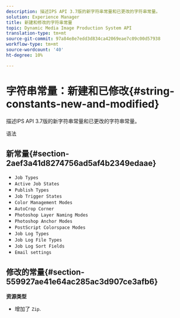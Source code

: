 ```yaml
---
description: 描述IPS API 3.7版的新字符串常量和已更改的字符串常量。
solution: Experience Manager
title: 新建和修改的字符串常量
topic: Dynamic Media Image Production System API
translation-type: tm+mt
source-git-commit: 97a84e8e7edd3d834ca42069eae7c09c00d57938
workflow-type: tm+mt
source-wordcount: '40'
ht-degree: 10%

---
```



# 字符串常量：新建和已修改{#string-constants-new-and-modified}

描述IPS API 3.7版的新字符串常量和已更改的字符串常量。

语法

## 新常量{#section-2aef3a41d8274756ad5af4b2349edaae}

* `Job Types`
* `Active Job States`
* `Publish Types`
* `Job Trigger States`
* `Color Management Modes`
* `AutoCrop Corner`
* `Photoshop Layer Naming Modes`
* `Photoshop Anchor Modes`
* `PostScript Colorspace Modes`
* `Job Log Types`
* `Job Log File Types`
* `Job Log Sort Fields`
* `Email settings`

## 修改的常量{#section-559927ae41e64ac285ac3d907ce3afb6}

**资源类型**

* 增加了 `Zip`.

